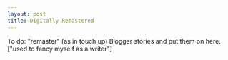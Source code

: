 ```yaml
---
layout: post
title: Digitally Remastered
---
```


<div class="message">
    To do: "remaster" (as in touch up) Blogger stories and put them on here. ["used to fancy myself as a writer"]
</div>
